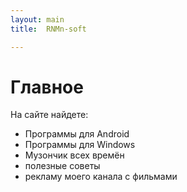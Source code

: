 ```yaml
---
layout: main
title:  RNMn-soft

---
```


# Главное

На сайте найдете:
* Программы для Android
* Программы для Windows
* Музончик всех времён
* полезные советы
* рекламу моего канала с фильмами

